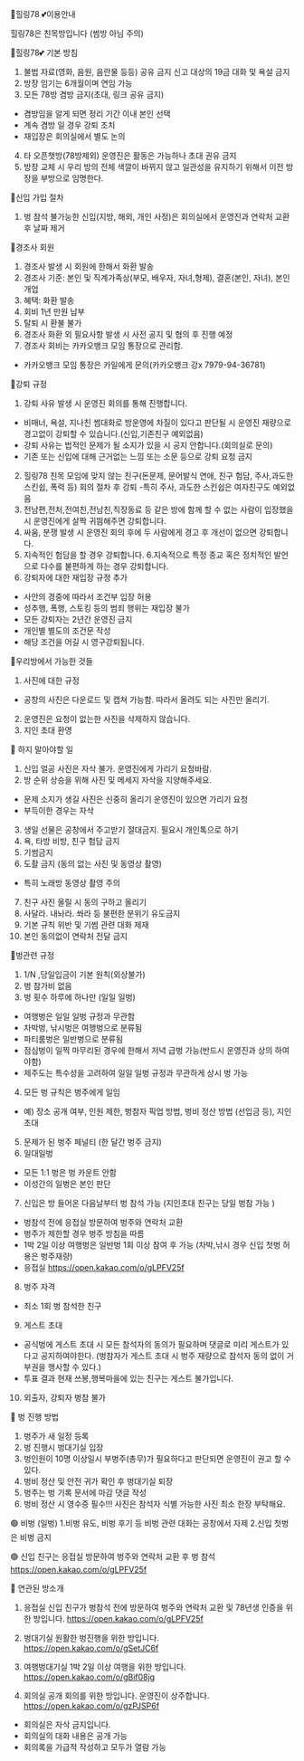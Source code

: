 🌈힐링78 💕이용안내

  힐링78은 친목방입니다 (썸방 아님 주의)


🌈힐링78💕 기본 방침

 1. 불법 자료(영화, 음원, 음란물 등등) 공유 금지 
     신고 대상의 19금 대화 및 욕설 금지
 2. 방장 임기는 6개월이며 연임 가능
 3. 모든 78방 겸방 금지(초대, 링크 공유 금지)
  - 겸방임을 알게 되면 정리 기간 이내 본인 선택
  - 계속 겸방 일 경우 강퇴 조치
  - 재입장은 회의실에서 별도 논의 
 4. 타 오픈챗방(78방제외) 운영진은 활동은 가능하나 초대 권유 금지
 5. 방장 교체 시 우리 방의 전체 색깔이 바뀌지 않고 일관성을 유지하기 위해서 이전 방장을 부방으로 임명한다. 


🌈신입 가입 절차
   
 1. 벙 참석 불가능한 신입(지방, 해외, 개인 사정)은 회의실에서 운영진과 연락처 교환 후 날짜 제거 


🌈경조사 회원

 1. 경조사 발생 시 회원에 한해서 화환 발송
 2. 경조사 기준: 본인 및 직계가족상(부모, 배우자, 자녀,형제), 결혼(본인, 자녀), 본인 개업
 3. 혜택: 화환 발송
 4. 회비 1년 만원 납부 
 5. 탈퇴 시 환불 불가
 6. 경조사 화환 외 필요사항 발생 시 사전 공지 및 협의 후 진행 예정
 7. 경조사 회비는 카카오뱅크 모임 통장으로 관리함.
  - 카카오뱅크 모임 통장은 카일에게 문의(카카오뱅크 강x 7979-94-36781)


🌈강퇴 규정

 1. 강퇴 사유 발생 시 운영진 회의를 통해 진행합니다.
  - 비매너, 욕설, 지나친 썸대화로 방운영에 차질이 있다고 판단될 시 운영진 재량으로 경고없이 강퇴할 수 있습니다.(신입,기존친구 예외없음)
  - 강퇴 사유는 법적인 문제가 될 소지가 있을 시 
    공지 안합니다.(회의실로 문의)
  - 기존 또는 신입에 대해 근거없는 느낌 또는 소문 등으로 강퇴 요청 금지
 2. 힐링78 친목 모임에 맞지 않는 친구(돈문제, 문어발식 연애, 친구 험담, 주사,과도한 스킨쉽, 폭력 등) 회의 절차 후 강퇴 
  -특히 주사, 과도한 스킨쉽은 여자친구도 예외없음
 3. 전남편,전처,전여친,전남친,직장동료 등 같은 방에 함께 할 수 없는 사람이 입장했을 시 운영진에게 살짝 귀띔해주면 강퇴합니다.
 4. 싸움, 분쟁 발생 시 운영진 회의 후에 두 사람에게 경고 후 개선이 없으면 강퇴합니다.
 5. 지속적인 험담을 할 경우 강퇴합니다.
 6.지속적으로 특정 종교 혹은 정치적인 발언으로 다수를 불편하게 하는 경우 강퇴합니다.  
 7. 강퇴자에 대한 재입장 규정 추가
  - 사안의 경중에 따라서 조건부 입장 허용
  - 성추행, 폭행, 스토킹 등의 범죄 행위는 재입장 불가
  - 모든 강퇴자는 2년간 운영진 금지
  - 개인별 별도의 조건문 작성
  - 해당 조건을 어길 시 영구강퇴됩니다.


🌈우리방에서 가능한 것들

 1. 사진에 대한 규정
  - 공창의 사진은 다운로드 및 캡쳐 가능함.
    따라서 올려도 되는 사진만 올리기.
 2. 운영진은 요청이 없는한 사진을 삭제하지 않습니다.
 3. 지인 초대 환영


🌈 하지 말아야할 일

 1. 신입 얼공 사진은 자삭 불가.
    운영진에게 가리기 요청바람. 
 2. 방 순위 상승을 위해 사진 및 메세지 자삭을 지양해주세요.
  - 문제 소지가 생길 사진은 신중히 올리기 운영진이 있으면 가리기 요청
  - 부득이한 경우는 자삭
 3. 생일 선물은 공창에서 주고받기 절대금지. 필요시 개인톡으로 하기 
 4. 욕, 타방 비방, 친구 험담 금지
 5. 기썸금지
 6. 도촬 금지 (동의 없는 사진 및 동영상 촬영)
   - 특히 노래방 동영상 촬영 주의
 7. 친구 사진 올릴 시 동의 구하고 올리기
 8. 사달라. 내놔라. 쏴라 등 불편한 분위기 유도금지 
 9. 기본 규칙 위반 및 기썸 관련 대화 제재 
10. 본인 동의없이 연락처 전달 금지 

🌈벙관련 규정

 1. 1/N ,당일입금이 기본 원칙(외상불가)
 2. 벙 참가비 없음
 3. 벙 횟수 하루에 하나만 (일일 일벙)
  - 여행벙은 일일 일벙 규정과 무관함
  - 차박벙, 낚시벙은 여행벙으로 분류됨 
  - 파티룸벙은 일반벙으로 분류됨
  - 점심벙이 일찍 마무리된 경우에 한해서 저녁 급벙 가능(반드시 운영진과 상의 하여야함)
  - 제주도는 특수성을 고려하여 일일 일벙 규정과 무관하게 상시 벙 가능 
 4. 모든 벙 규칙은 벙주에게 일임
  - 예) 장소 공개 여부, 인원 제한, 벙참자 픽업 방법, 벙비 정산 방법 (선입금 등), 지인 초대
 5. 문제가 된 벙주 페널티 (한 달간 벙주 금지) 
 6. 일대일벙
  - 모든 1:1 벙은 벙 카운트 안함
  - 이성간의 일벙은 본인 판단
 7. 신입은 방 들어온 다음날부터 벙 참석 가능
(지인초대 친구는 당일 벙참 가능 )
  - 벙참석 전에 응접실 방문하여 벙주와 연락처 교환
  - 벙주가 제한할 경우 벙주 방침을 따름
  - 1박 2일 이상 여행벙은 일반벙 1회 이상 참여 후 가능 (차박,낚시 경우 신입 첫벙 허용은 벙주재량)
  - 응접실 https://open.kakao.com/o/gLPFV25f
 8. 벙주 자격
  - 최소 1회 벙 참석한 친구
 9. 게스트 초대
  - 공식벙에 게스트 초대 시  모든 참석자의 동의가 필요하며  댓글로 미리 게스트가 있다고 공지하여야한다. 
    (벙참자가 게스트 초대 시 벙주 재량으로 참석자 동의 없이 거부권을 행사할 수 있다.) 
  - 투표 결과 현재 쓰봉,행복마을에 있는 친구는 게스트 불가입니다. 
10. 외출자, 강퇴자 벙참 불가

🌈 벙 진행 방법

 1. 벙주가 새 일정 등록
 2. 벙 진행시 벙대기실 입장
 3. 벙인원이 10명 이상일시 부벙주(총무)가 필요하다고 판단되면 운영진이 권고 할 수 있다.
 4. 벙비 정산 및 안전 귀가 확인 후 벙대기실 퇴장
 5. 벙주는 벙 기록 문서에 마감 댓글 작성
 6. 벙비 정산 시 영수증 필수!!!
    사진은 참석자 식별 가능한 사진 최소 한장 부탁해요.

🟢 비벙 (일벙)
 1.비벙 유도, 비벙 후기 등 비벙 관련 대화는 공창에서 자제
 2.신입 첫벙은 비벙 금지

🟢 신입 친구는 응접실 방문하여
  벙주와 연락처 교환 후 벙 참석
  https://open.kakao.com/o/gLPFV25f


🌈 연관된 방소개

 1. 응접실
    신입 친구가 벙참석 전에 방문하여 벙주와 연락처 교환 및 78년생 인증을 위한 방입니다.
    https://open.kakao.com/o/gLPFV25f

 2. 벙대기실
    원활한 벙진행을 위한 방입니다.
    https://open.kakao.com/o/gSetJC6f

 3. 여행벙대기실
    1박 2일 이상 여행을 위한 방입니다.
    https://open.kakao.com/o/gBif08jg
 
 4. 회의실
    공개 회의를 위한 방입니다.
운영진이 상주합니다. 
    https://open.kakao.com/o/gzPJSP6f

  - 회의실은 자삭 금지입니다.
  - 회의실의 대화 내용은 공개 가능
  - 회의록을 가급적 작성하고 모두가 열람 가능